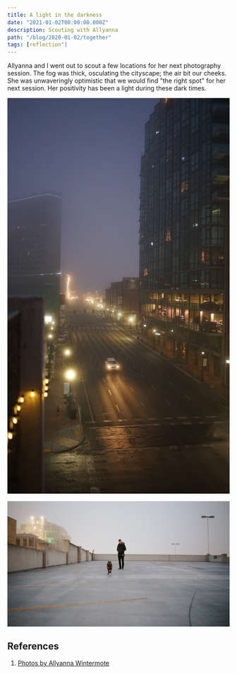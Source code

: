 ```yaml
---
title: A light in the darkness
date: "2021-01-02T00:00:00.000Z"
description: Scouting with Allyanna
path: "/blog/2020-01-02/together"
tags: [reflection"]
---
```


Allyanna and I went out to scout a few locations for her next photography session. The fog was thick, osculating
the cityscape; the air bit our cheeks. She was unwaveringly optimistic that we would find "the right spot" 
for her next session. Her positivity has been a light during these dark times.

![](./foggy-main.JPG)

![](./velo-running.JPG)

## References

1. [Photos by Allyanna Wintermote](https://www.instagram.com/aw.click/)

